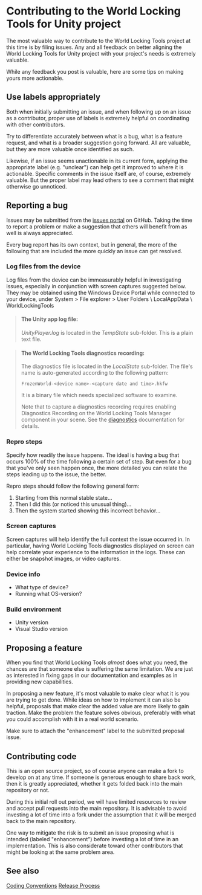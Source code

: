 # Contributing to the World Locking Tools for Unity project

The most valuable way to contribute to the World Locking Tools project at this time is by filing issues. Any and all feedback on better aligning the World Locking Tools for Unity project with your project's needs is extremely valuable.

While any feedback you post is valuable, here are some tips on making yours more actionable.

## Use labels appropriately

Both when initially submitting an issue, and when following up on an issue as a contributor, proper use of labels is extremely helpful on coordinating with other contributors.

Try to differentiate accurately between what is a bug, what is a feature request, and what is a broader suggestion going forward. All are valuable, but they are more valuable once identified as such.

Likewise, if an issue seems unactionable in its current form, applying the appropriate label (e.g. "unclear") can help get it improved to where it is actionable. Specific comments in the issue itself are, of course, extremely valuable. But the proper label may lead others to see a comment that might otherwise go unnoticed.

## Reporting a bug

Issues may be submitted from the [issues portal](https://github.com/microsoft/MixedReality-WorldLockingTools-Unity/issues) on GitHub. Taking the time to report a problem or make a suggestion that others will benefit from as well is always appreciated.

Every bug report has its own context, but in general, the more of the following that are included the more quickly an issue can get resolved.

### Log files from the device


Log files from the device can be immeasurably helpful in investigating issues, especially in conjunction with screen captures suggested below. They may be obtained using the Windows Device Portal while connected to your device, under System > File explorer > User Folders \ LocalAppData \ WorldLockingTools

> #### The Unity app log file: 
>
> _UnityPlayer.log_ is located in the _TempState_ sub-folder. This is a plain text file.

> #### The World Locking Tools diagnostics recording:
>
> The diagnostics file is located in the _LocalState_ sub-folder. The file's name is auto-generated according to the following pattern:
>
> `FrozenWorld-<device name>-<capture date and time>.hkfw`
>
> It is a binary file which needs specialized software to examine.
> 
> Note that to capture a diagnostics recording requires enabling Diagnostics Recording on the World Locking Tools Manager component in your scene. See the [diagnostics](WorldLockingContext.md#diagnostics-settings) documentation for details.

### Repro steps

Specify how readily the issue happens. The ideal is having a bug that occurs 100% of the time following a certain set of step. But even for a bug that you've only seen happen once, the more detailed you can relate the steps leading up to the issue, the better.

Repro steps should follow the following general form:

1) Starting from this normal stable state...
2) Then I did this (or noticed this unusual thing)...
3) Then the system started showing this incorrect behavior... 

### Screen captures

Screen captures will help identify the full context the issue occurred in. In particular, having World Locking Tools diagnostics displayed on screen can help correlate your experience to the information in the logs. These can either be snapshot images, or video captures.

### Device info

* What type of device?
* Running what OS-version?

### Build environment

* Unity version
* Visual Studio version

## Proposing a feature

When you find that World Locking Tools _almost_ does what you need, the chances are that someone else is suffering the same limitation.  We are just as interested in fixing gaps in our documentation and examples as in providing new capabilities. 

In proposing a new feature, it's most valuable to make clear what it is you are trying to get done. While ideas on how to implement it can also be helpful, proposals that make clear the added value are more likely to gain traction. Make the problem the feature solves obvious, preferably with what you could accomplish with it in a real world scenario.

Make sure to attach the "enhancement" label to the submitted proposal issue.

## Contributing code

This is an open source project, so of course anyone can make a fork to develop on at any time. If someone is generous enough to share back work, then it is greatly appreciated, whether it gets folded back into the main repository or not.

During this initial roll out period, we will have limited resources to review and accept pull requests into the main repository. It is advisable to avoid investing a lot of time into a fork under the assumption that it will be merged back to the main repository.

One way to mitigate the risk is to submit an issue proposing what is intended (labeled "enhancement") before investing a lot of time in an implementation. This is also considerate toward other contributors that might be looking at the same problem area.

## See also

[Coding Conventions](CodingConventions.md)
[Release Process](ReleaseProcess.md)
